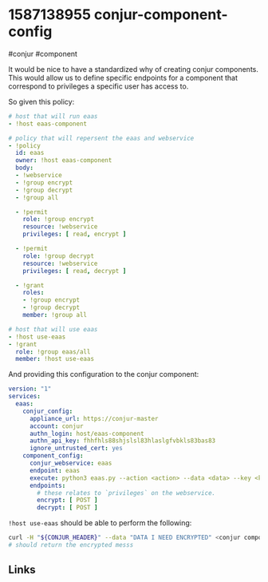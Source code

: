 # 1587138955 conjur-component-config
#conjur #component

It would be nice to have a standardized why of creating conjur components.
This would allow us to define specific endpoints for a component that correspond to privileges a specific user has access to.

So given this policy:
```yaml
# host that will run eaas
- !host eaas-component

# policy that will repersent the eaas and webservice
- !policy
  id: eaas
  owner: !host eaas-component
  body:
  - !webservice
  - !group encrypt
  - !group decrypt
  - !group all

  - !permit
    role: !group encrypt
    resource: !webservice
    privileges: [ read, encrypt ]

  - !permit
    role: !group decrypt
    resource: !webservice
    privileges: [ read, decrypt ]

  - !grant
    roles:
    - !group encrypt
    - !group decrypt
    member: !group all

# host that will use eaas
- !host use-eaas
- !grant
  role: !group eaas/all
  member: !host use-eaas
```

And providing this configuration to the conjur component:
```yaml
version: "1"
services:
  eaas:
    conjur_config:
      appliance_url: https://conjur-master
      account: conjur
      authn_login: host/eaas-component
      authn_api_key: fhhfhls88shjslsl83hlaslgfvbkls83bas83
      ignore_untrusted_cert: yes
    component_config:
      conjur_webservice: eaas
      endpoint: eaas
      execute: python3 eaas.py --action <action> --data <data> --key <key>
      endpoints:
        # these relates to `privileges` on the webservice.
        encrypt: [ POST ]
        decrypt: [ POST ]
```



`!host use-eaas` should be able to perform the following:
```bash
curl -H "${CONJUR_HEADER}" --data "DATA I NEED ENCRYPTED" <conjur component>/v1/eaas/encrypt
# should return the encrypted messs
```

## Links
